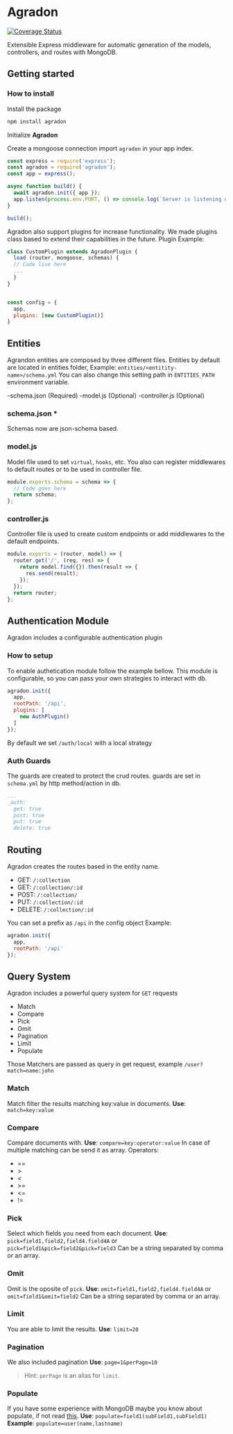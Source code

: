 # Agradon

[![Coverage Status](https://coveralls.io/repos/github/CristianUser/agradon/badge.svg?branch=master)](https://coveralls.io/github/CristianUser/agradon?branch=master)

Extensible Express middleware for automatic generation of the models, controllers, and routes with MongoDB.

## Getting started

### How to install

Install the package

```bash
npm install agradon
```

Initialize **Agradon**

Create a mongoose connection import `agradon` in your app index.

```javascript
const express = require('express');
const agradon = require('agradon');
const app = express();

async function build() {
  await agradon.init({ app });
  app.listen(process.env.PORT, () => console.log(`Server is listening on port ${process.env.PORT}`));
}

build();
```

Agradon also support plugins for increase functionality. We made plugins class based to extend their capabilities in the future.
Plugin Example:

```javascript
class CustomPlugin extends AgradonPlugin {
  load (router, mongoose, schemas) {
  // Code live here
  ...
  }
}


const config = {
  app,
  plugins: [new CustomPlugin()]
}
```

## Entities

Agrandon entities are composed by three different files. Entities by default are located in entities folder, Example: `entities/<entitity-name>/schema.yml` You can also change this setting path in `ENTITIES_PATH` environment variable.

-schema.json (Required)
-model.js (Optional)
-controller.js (Optional)

### schema.json \*

Schemas now are json-schema based.

### model.js

Model file used to set `virtual`, `hooks`, etc. You also can register middlewares to default routes or to be used in controller file.

```javascript
module.exports.schema = schema => {
  // Code goes here
  return schema;
};
```

### controller.js

Controller file is used to create custom endpoints or add middlewares to the default endpoints.

```javascript
module.exports = (router, model) => {
  router.get('/', (req, res) => {
    return model.find({}).then(result => {
      res.send(result);
    });
  });
  return router;
};
```

## Authentication Module

Agradon includes a configurable authentication plugin

### How to setup

To enable authetication module follow the example bellow. This module is configurable, so you can pass your own strategies to interact with db.

```javascript
agradon.init({
  app,
  rootPath: '/api',
  plugins: [
    new AuthPlugin()
  ]
});
```

By default we set `/auth/local` with a local strategy

### Auth Guards

The guards are created to protect the crud routes. guards are set in `schema.yml` by http method/action in db.

```yaml
...
_auth:
  get: true
  post: true
  put: true
  delete: true
```

## Routing

Agradon creates the routes based in the entity name.

- GET: `/:collection`
- GET: `/:collection/:id`
- POST: `/:collection/`
- PUT: `/:collection/:id`
- DELETE: `/:collection/:id`

You can set a prefix as `/api` in the config object
Example:

```javascript
agradon.init({
  app,
  rootPath: '/api'
});
```

## Query System

Agradon includes a powerful query system for `GET` requests

- Match
- Compare
- Pick
- Omit
- Pagination
- Limit
- Populate

Those Matchers are passed as query in get request, example `/user?match=name:john`

### Match

Match filter the results matching key:value in documents.
**Use**: `match=key:value`

### Compare

Compare documents with.
**Use**: `compare=key:operator:value`
In case of multiple matching can be send it as array.
Operators:

- ==
- \>
- <
- \>=
- <=
- !=

### Pick

Select which fields you need from each document.
**Use**: `pick=field1,field2,field4.field4A` or `pick=field1&pick=field2&pick=field3`
Can be a string separated by comma or an array.

### Omit

Omit is the oposite of `pick`.
**Use**: `omit=field1,field2,field4.field4A` or `omit=field1&omit=field2`
Can be a string separated by comma or an array.

### Limit

You are able to limit the results.
**Use**: `limit=20`

### Pagination

We also included pagination
**Use**: `page=1&perPage=10`

> Hint: `perPage` is an alias for `limit`.

### Populate

If you have some experience with MongoDB maybe you know about populate, if not read [this](https://mongoosejs.com/docs/populate.html).
**Use**: `populate=field1(subField1,subField1)`
**Example**: `populate=user(name,lastname)`

